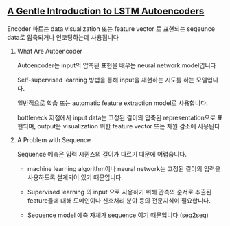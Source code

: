 ## [A Gentle Introduction to LSTM Autoencoders](https://machinelearningmastery.com/lstm-autoencoders/)

Encoder 파트는 data visualization 또는 feature vector 로 표현되는 seqeunce data로 압축되거나 인코딩하는데 사용됩니다


1. What Are Autoencoder

   Autoencoder는 input의 압축된 표현을 배우는 neural network model입니다
   
   Self-supervised learning 방법을 통해 input을 재현하는 시도를 하는 모델입니다.
   
   일반적으로 학습 또는 automatic feature extraction model로 사용합니다.
   
   bottleneck 지점에서 input data는 고정된 길이의 압축된 representation으로 표현되며,
   output은 visualization 위한 feature vector 또는 차원 감소에 사용된다
   
   
2. A Problem with Sequence

   Sequence 예측은 입력 시퀀스의 길이가 다르기 때문에 어렵습니다.
   
   * machine learning algorithm이나 neural network는 고정된 길이의 입력을 사용하도록 설계되어 있기 때문입니다.
   
   * Supervised learning 의 input 으로 사용하기 위해 관측의 순서로 추출된 feature들에 대해 도메인이나 신호처리 분야 등의 전문지식이 필요합니다.
   
   * Sequence model 예측 자체가 sequence 이기 때문입니다 (seq2seq)
   


   
   
